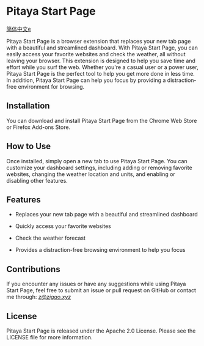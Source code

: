 # Pitaya Start Page

[简体中文e]([https://link-url-here.org](https://github.com/ZigaoWang/pitaya-start/blob/main/README_cn.md))

Pitaya Start Page is a browser extension that replaces your new tab page with a beautiful and streamlined dashboard. With Pitaya Start Page, you can easily access your favorite websites and check the weather, all without leaving your browser. This extension is designed to help you save time and effort while you surf the web. Whether you're a casual user or a power user, Pitaya Start Page is the perfect tool to help you get more done in less time. In addition, Pitaya Start Page can help you focus by providing a distraction-free environment for browsing.


## Installation

You can download and install Pitaya Start Page from the Chrome Web Store or Firefox Add-ons Store.


## How to Use

Once installed, simply open a new tab to use Pitaya Start Page. You can customize your dashboard settings, including adding or removing favorite websites, changing the weather location and units, and enabling or disabling other features.


## Features

- Replaces your new tab page with a beautiful and streamlined dashboard

- Quickly access your favorite websites

- Check the weather forecast

- Provides a distraction-free browsing environment to help you focus


## Contributions

If you encounter any issues or have any suggestions while using Pitaya Start Page, feel free to submit an issue or pull request on GitHub or contact me through: *z@zigao.xyz*


## License

Pitaya Start Page is released under the Apache 2.0 License. Please see the LICENSE file for more information.
